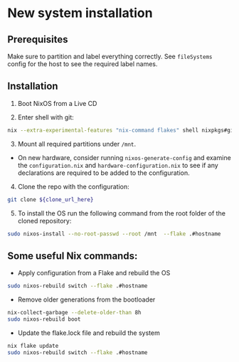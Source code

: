 # New system installation

## Prerequisites

Make sure to partition and label everything correctly. See `fileSystems` config for the host to see the required label names.


## Installation

1. Boot NixOS from a Live CD

2. Enter shell with git:

```bash
nix --extra-experimental-features "nix-command flakes" shell nixpkgs#git
```
3. Mount all required partitions under `/mnt`.

- On new hardware, consider  running `nixos-generate-config` and examine the `configuration.nix` and `hardware-configuration.nix` to see if any declarations are required to be added to the configuration.

4. Clone the repo with the configuration:

```bash
git clone ${clone_url_here}
```

5. To install the OS run the following command from the root folder of the cloned repository:

```bash
sudo nixos-install --no-root-passwd --root /mnt  --flake .#hostname
```

## Some useful Nix commands:

- Apply configuration from a Flake and rebuild the OS
```bash
sudo nixos-rebuild switch --flake .#hostname
```


- Remove older generations from the bootloader
```bash
nix-collect-garbage --delete-older-than 8h
sudo nixos-rebuild boot
```


- Update the flake.lock file and rebuild the system
```bash
nix flake update
sudo nixos-rebuild switch --flake .#hostname
```
